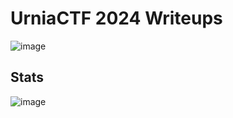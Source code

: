 # UrniaCTF 2024 Writeups

![image](https://github.com/user-attachments/assets/d1705c66-3556-4715-8d58-44baaddddc5a)

## Stats
![image](https://github.com/user-attachments/assets/69cb944d-8476-4e50-9126-a40ec6a43fce)


